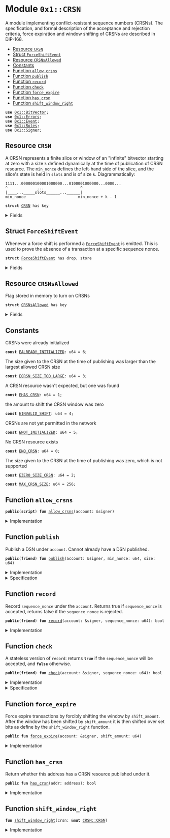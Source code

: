 
<a name="0x1_CRSN"></a>

# Module `0x1::CRSN`

A module implementing conflict-resistant sequence numbers (CRSNs).
The specification, and formal description of the acceptance and rejection
criteria, force expiration and window shifting of CRSNs are described in DIP-168.


-  [Resource `CRSN`](#0x1_CRSN_CRSN)
-  [Struct `ForceShiftEvent`](#0x1_CRSN_ForceShiftEvent)
-  [Resource `CRSNsAllowed`](#0x1_CRSN_CRSNsAllowed)
-  [Constants](#@Constants_0)
-  [Function `allow_crsns`](#0x1_CRSN_allow_crsns)
-  [Function `publish`](#0x1_CRSN_publish)
-  [Function `record`](#0x1_CRSN_record)
-  [Function `check`](#0x1_CRSN_check)
-  [Function `force_expire`](#0x1_CRSN_force_expire)
-  [Function `has_crsn`](#0x1_CRSN_has_crsn)
-  [Function `shift_window_right`](#0x1_CRSN_shift_window_right)


<pre><code><b>use</b> <a href="../../../../../../move-stdlib/docs/BitVector.md#0x1_BitVector">0x1::BitVector</a>;
<b>use</b> <a href="../../../../../../move-stdlib/docs/Errors.md#0x1_Errors">0x1::Errors</a>;
<b>use</b> <a href="../../../../../../move-stdlib/docs/Event.md#0x1_Event">0x1::Event</a>;
<b>use</b> <a href="Roles.md#0x1_Roles">0x1::Roles</a>;
<b>use</b> <a href="../../../../../../move-stdlib/docs/Signer.md#0x1_Signer">0x1::Signer</a>;
</code></pre>



<a name="0x1_CRSN_CRSN"></a>

## Resource `CRSN`

A CRSN  represents a finite slice or window of an "infinite" bitvector
starting at zero with a size <code>k</code> defined dynamically at the time of
publication of CRSN resource. The <code>min_nonce</code> defines the left-hand
side of the slice, and the slice's state is held in <code>slots</code> and is of size <code>k</code>.
Diagrammatically:
```
1111...000000100001000000...0100001000000...0000...
^             ...                ^
|____..._____slots______...______|
min_nonce                       min_nonce + k - 1
```


<pre><code><b>struct</b> <a href="CRSN.md#0x1_CRSN">CRSN</a> has key
</code></pre>



<details>
<summary>Fields</summary>


<dl>
<dt>
<code>min_nonce: u64</code>
</dt>
<dd>

</dd>
<dt>
<code>size: u64</code>
</dt>
<dd>

</dd>
<dt>
<code>slots: <a href="../../../../../../move-stdlib/docs/BitVector.md#0x1_BitVector_BitVector">BitVector::BitVector</a></code>
</dt>
<dd>

</dd>
<dt>
<code>force_shift_events: <a href="../../../../../../move-stdlib/docs/Event.md#0x1_Event_EventHandle">Event::EventHandle</a>&lt;<a href="CRSN.md#0x1_CRSN_ForceShiftEvent">CRSN::ForceShiftEvent</a>&gt;</code>
</dt>
<dd>

</dd>
</dl>


</details>

<a name="0x1_CRSN_ForceShiftEvent"></a>

## Struct `ForceShiftEvent`

Whenever a force shift is performed a <code><a href="CRSN.md#0x1_CRSN_ForceShiftEvent">ForceShiftEvent</a></code> is emitted.
This is used to prove the absence of a transaction at a specific sequence nonce.


<pre><code><b>struct</b> <a href="CRSN.md#0x1_CRSN_ForceShiftEvent">ForceShiftEvent</a> has drop, store
</code></pre>



<details>
<summary>Fields</summary>


<dl>
<dt>
<code>current_min_nonce: u64</code>
</dt>
<dd>
 current LHS of the CRSN state
</dd>
<dt>
<code>shift_amount: u64</code>
</dt>
<dd>
 The amount the window is being shifted
</dd>
<dt>
<code>bits_at_shift: <a href="../../../../../../move-stdlib/docs/BitVector.md#0x1_BitVector_BitVector">BitVector::BitVector</a></code>
</dt>
<dd>
 The state of the bitvector just before the shift. The state of
 the CRSN's bitvector is needed at the time of the shift to prove
 that a CRSNs nonce was expired, and not already used by a transaction
 in the past. This can be used to prove that a transaction can't
 exist from an account because the slot was expired and not used.
 Note: the sequence  nonce of the shifting transaction will not be set.
</dd>
</dl>


</details>

<a name="0x1_CRSN_CRSNsAllowed"></a>

## Resource `CRSNsAllowed`

Flag stored in memory to turn on CRSNs


<pre><code><b>struct</b> <a href="CRSN.md#0x1_CRSN_CRSNsAllowed">CRSNsAllowed</a> has key
</code></pre>



<details>
<summary>Fields</summary>


<dl>
<dt>
<code>dummy_field: bool</code>
</dt>
<dd>

</dd>
</dl>


</details>

<a name="@Constants_0"></a>

## Constants


<a name="0x1_CRSN_EALREADY_INITIALIZED"></a>

CRSNs were already initialized


<pre><code><b>const</b> <a href="CRSN.md#0x1_CRSN_EALREADY_INITIALIZED">EALREADY_INITIALIZED</a>: u64 = 6;
</code></pre>



<a name="0x1_CRSN_ECRSN_SIZE_TOO_LARGE"></a>

The size given to the CRSN at the time of publishing was larger than the largest allowed CRSN size


<pre><code><b>const</b> <a href="CRSN.md#0x1_CRSN_ECRSN_SIZE_TOO_LARGE">ECRSN_SIZE_TOO_LARGE</a>: u64 = 3;
</code></pre>



<a name="0x1_CRSN_EHAS_CRSN"></a>

A CRSN resource wasn't expected, but one was found


<pre><code><b>const</b> <a href="CRSN.md#0x1_CRSN_EHAS_CRSN">EHAS_CRSN</a>: u64 = 1;
</code></pre>



<a name="0x1_CRSN_EINVALID_SHIFT"></a>

the amount to shift the CRSN window was zero


<pre><code><b>const</b> <a href="CRSN.md#0x1_CRSN_EINVALID_SHIFT">EINVALID_SHIFT</a>: u64 = 4;
</code></pre>



<a name="0x1_CRSN_ENOT_INITIALIZED"></a>

CRSNs are not yet permitted in the network


<pre><code><b>const</b> <a href="CRSN.md#0x1_CRSN_ENOT_INITIALIZED">ENOT_INITIALIZED</a>: u64 = 5;
</code></pre>



<a name="0x1_CRSN_ENO_CRSN"></a>

No CRSN resource exists


<pre><code><b>const</b> <a href="CRSN.md#0x1_CRSN_ENO_CRSN">ENO_CRSN</a>: u64 = 0;
</code></pre>



<a name="0x1_CRSN_EZERO_SIZE_CRSN"></a>

The size given to the CRSN at the time of publishing was zero, which is not supported


<pre><code><b>const</b> <a href="CRSN.md#0x1_CRSN_EZERO_SIZE_CRSN">EZERO_SIZE_CRSN</a>: u64 = 2;
</code></pre>



<a name="0x1_CRSN_MAX_CRSN_SIZE"></a>



<pre><code><b>const</b> <a href="CRSN.md#0x1_CRSN_MAX_CRSN_SIZE">MAX_CRSN_SIZE</a>: u64 = 256;
</code></pre>



<a name="0x1_CRSN_allow_crsns"></a>

## Function `allow_crsns`



<pre><code><b>public</b>(<b>script</b>) <b>fun</b> <a href="CRSN.md#0x1_CRSN_allow_crsns">allow_crsns</a>(account: &signer)
</code></pre>



<details>
<summary>Implementation</summary>


<pre><code><b>public</b>(<b>script</b>) <b>fun</b> <a href="CRSN.md#0x1_CRSN_allow_crsns">allow_crsns</a>(account: &signer) {
    <a href="Roles.md#0x1_Roles_assert_diem_root">Roles::assert_diem_root</a>(account);
    <b>assert</b>(!<b>exists</b>&lt;<a href="CRSN.md#0x1_CRSN_CRSNsAllowed">CRSNsAllowed</a>&gt;(<a href="../../../../../../move-stdlib/docs/Signer.md#0x1_Signer_address_of">Signer::address_of</a>(account)), <a href="../../../../../../move-stdlib/docs/Errors.md#0x1_Errors_invalid_state">Errors::invalid_state</a>(<a href="CRSN.md#0x1_CRSN_EALREADY_INITIALIZED">EALREADY_INITIALIZED</a>));
    move_to(account, <a href="CRSN.md#0x1_CRSN_CRSNsAllowed">CRSNsAllowed</a> { })
}
</code></pre>



</details>

<a name="0x1_CRSN_publish"></a>

## Function `publish`

Publish a DSN under <code>account</code>. Cannot already have a DSN published.


<pre><code><b>public</b>(<b>friend</b>) <b>fun</b> <a href="CRSN.md#0x1_CRSN_publish">publish</a>(account: &signer, min_nonce: u64, size: u64)
</code></pre>



<details>
<summary>Implementation</summary>


<pre><code><b>public</b>(<b>friend</b>) <b>fun</b> <a href="CRSN.md#0x1_CRSN_publish">publish</a>(account: &signer, min_nonce: u64, size: u64) {
    <b>assert</b>(!<a href="CRSN.md#0x1_CRSN_has_crsn">has_crsn</a>(<a href="../../../../../../move-stdlib/docs/Signer.md#0x1_Signer_address_of">Signer::address_of</a>(account)), <a href="../../../../../../move-stdlib/docs/Errors.md#0x1_Errors_invalid_state">Errors::invalid_state</a>(<a href="CRSN.md#0x1_CRSN_EHAS_CRSN">EHAS_CRSN</a>));
    <b>assert</b>(size &gt; 0, <a href="../../../../../../move-stdlib/docs/Errors.md#0x1_Errors_invalid_argument">Errors::invalid_argument</a>(<a href="CRSN.md#0x1_CRSN_EZERO_SIZE_CRSN">EZERO_SIZE_CRSN</a>));
    <b>assert</b>(size &lt;= <a href="CRSN.md#0x1_CRSN_MAX_CRSN_SIZE">MAX_CRSN_SIZE</a>, <a href="../../../../../../move-stdlib/docs/Errors.md#0x1_Errors_invalid_argument">Errors::invalid_argument</a>(<a href="CRSN.md#0x1_CRSN_ECRSN_SIZE_TOO_LARGE">ECRSN_SIZE_TOO_LARGE</a>));
    <b>assert</b>(<b>exists</b>&lt;<a href="CRSN.md#0x1_CRSN_CRSNsAllowed">CRSNsAllowed</a>&gt;(@DiemRoot), <a href="../../../../../../move-stdlib/docs/Errors.md#0x1_Errors_invalid_state">Errors::invalid_state</a>(<a href="CRSN.md#0x1_CRSN_ENOT_INITIALIZED">ENOT_INITIALIZED</a>));
    move_to(account, <a href="CRSN.md#0x1_CRSN">CRSN</a> {
        min_nonce,
        size,
        slots: <a href="../../../../../../move-stdlib/docs/BitVector.md#0x1_BitVector_new">BitVector::new</a>(size),
        force_shift_events: <a href="../../../../../../move-stdlib/docs/Event.md#0x1_Event_new_event_handle">Event::new_event_handle</a>&lt;<a href="CRSN.md#0x1_CRSN_ForceShiftEvent">ForceShiftEvent</a>&gt;(account),
    })
}
</code></pre>



</details>

<details>
<summary>Specification</summary>



<pre><code><b>include</b> <a href="../../../../../../move-stdlib/docs/BitVector.md#0x1_BitVector_NewAbortsIf">BitVector::NewAbortsIf</a>{length: size};
<b>aborts_if</b> !<b>exists</b>&lt;<a href="CRSN.md#0x1_CRSN_CRSNsAllowed">CRSNsAllowed</a>&gt;(@DiemRoot) <b>with</b> <a href="../../../../../../move-stdlib/docs/Errors.md#0x1_Errors_INVALID_STATE">Errors::INVALID_STATE</a>;
<b>aborts_if</b> <a href="CRSN.md#0x1_CRSN_has_crsn">has_crsn</a>(<a href="../../../../../../move-stdlib/docs/Signer.md#0x1_Signer_spec_address_of">Signer::spec_address_of</a>(account)) <b>with</b> <a href="../../../../../../move-stdlib/docs/Errors.md#0x1_Errors_INVALID_STATE">Errors::INVALID_STATE</a>;
<b>aborts_if</b> size == 0 <b>with</b> <a href="../../../../../../move-stdlib/docs/Errors.md#0x1_Errors_INVALID_ARGUMENT">Errors::INVALID_ARGUMENT</a>;
<b>aborts_if</b> size &gt; <a href="CRSN.md#0x1_CRSN_MAX_CRSN_SIZE">MAX_CRSN_SIZE</a> <b>with</b> <a href="../../../../../../move-stdlib/docs/Errors.md#0x1_Errors_INVALID_ARGUMENT">Errors::INVALID_ARGUMENT</a>;
<b>ensures</b> <b>exists</b>&lt;<a href="CRSN.md#0x1_CRSN">CRSN</a>&gt;(<a href="../../../../../../move-stdlib/docs/Signer.md#0x1_Signer_spec_address_of">Signer::spec_address_of</a>(account));
</code></pre>



</details>

<a name="0x1_CRSN_record"></a>

## Function `record`

Record <code>sequence_nonce</code> under the <code>account</code>. Returns true if
<code>sequence_nonce</code> is accepted, returns false if the <code>sequence_nonce</code> is rejected.


<pre><code><b>public</b>(<b>friend</b>) <b>fun</b> <a href="CRSN.md#0x1_CRSN_record">record</a>(account: &signer, sequence_nonce: u64): bool
</code></pre>



<details>
<summary>Implementation</summary>


<pre><code><b>public</b>(<b>friend</b>) <b>fun</b> <a href="CRSN.md#0x1_CRSN_record">record</a>(account: &signer, sequence_nonce: u64): bool
<b>acquires</b> <a href="CRSN.md#0x1_CRSN">CRSN</a> {
    <b>let</b> addr = <a href="../../../../../../move-stdlib/docs/Signer.md#0x1_Signer_address_of">Signer::address_of</a>(account);
    <b>if</b> (<a href="CRSN.md#0x1_CRSN_check">check</a>(account, sequence_nonce)) {
        // <a href="CRSN.md#0x1_CRSN">CRSN</a> <b>exists</b> by `check`.
        <b>let</b> crsn = borrow_global_mut&lt;<a href="CRSN.md#0x1_CRSN">CRSN</a>&gt;(addr);
        // accept nonce
        <b>let</b> scaled_nonce = sequence_nonce - crsn.min_nonce;
        <a href="../../../../../../move-stdlib/docs/BitVector.md#0x1_BitVector_set">BitVector::set</a>(&<b>mut</b> crsn.slots, scaled_nonce);
        <a href="CRSN.md#0x1_CRSN_shift_window_right">shift_window_right</a>(crsn);
        <b>return</b> <b>true</b>
    } <b>else</b> <b>if</b> (<b>exists</b>&lt;<a href="CRSN.md#0x1_CRSN">CRSN</a>&gt;(addr)) { // window was force shifted in this transaction
        <b>let</b> crsn = borrow_global&lt;<a href="CRSN.md#0x1_CRSN">CRSN</a>&gt;(addr);
        <b>if</b> (crsn.min_nonce &gt; sequence_nonce) <b>return</b> <b>true</b>
    };

    <b>false</b>
}
</code></pre>



</details>

<a name="0x1_CRSN_check"></a>

## Function `check`

A stateless version of <code>record</code>: returns <code><b>true</b></code> if the <code>sequence_nonce</code>
will be accepted, and <code><b>false</b></code> otherwise.


<pre><code><b>public</b>(<b>friend</b>) <b>fun</b> <a href="CRSN.md#0x1_CRSN_check">check</a>(account: &signer, sequence_nonce: u64): bool
</code></pre>



<details>
<summary>Implementation</summary>


<pre><code><b>public</b>(<b>friend</b>) <b>fun</b> <a href="CRSN.md#0x1_CRSN_check">check</a>(account: &signer, sequence_nonce: u64): bool
<b>acquires</b> <a href="CRSN.md#0x1_CRSN">CRSN</a> {
    <b>let</b> addr = <a href="../../../../../../move-stdlib/docs/Signer.md#0x1_Signer_address_of">Signer::address_of</a>(account);
    <b>assert</b>(<a href="CRSN.md#0x1_CRSN_has_crsn">has_crsn</a>(addr), <a href="../../../../../../move-stdlib/docs/Errors.md#0x1_Errors_invalid_state">Errors::invalid_state</a>(<a href="CRSN.md#0x1_CRSN_ENO_CRSN">ENO_CRSN</a>));
    <b>let</b> crsn = borrow_global_mut&lt;<a href="CRSN.md#0x1_CRSN">CRSN</a>&gt;(addr);

    // Don't accept <b>if</b> it's outside of the window
    <b>if</b> ((sequence_nonce &lt; crsn.min_nonce) ||
        ((sequence_nonce <b>as</b> u128) &gt;= (crsn.min_nonce <b>as</b> u128) + (<a href="../../../../../../move-stdlib/docs/BitVector.md#0x1_BitVector_length">BitVector::length</a>(&crsn.slots) <b>as</b> u128))) {
        <b>false</b>
    } <b>else</b> {
        // scaled nonce is the index in the window
        <b>let</b> scaled_nonce = sequence_nonce - crsn.min_nonce;

        // Bit already set, reject, otherwise accept
        !<a href="../../../../../../move-stdlib/docs/BitVector.md#0x1_BitVector_is_index_set">BitVector::is_index_set</a>(&crsn.slots, scaled_nonce)
    }
}
</code></pre>



</details>

<details>
<summary>Specification</summary>



<pre><code><b>include</b> <a href="CRSN.md#0x1_CRSN_CheckAbortsIf">CheckAbortsIf</a>{addr: <a href="../../../../../../move-stdlib/docs/Signer.md#0x1_Signer_spec_address_of">Signer::spec_address_of</a>(account)};
</code></pre>




<a name="0x1_CRSN_CheckAbortsIf"></a>


<pre><code><b>schema</b> <a href="CRSN.md#0x1_CRSN_CheckAbortsIf">CheckAbortsIf</a> {
    addr: address;
    sequence_nonce: u64;
    <b>let</b> crsn = <b>global</b>&lt;<a href="CRSN.md#0x1_CRSN">CRSN</a>&gt;(addr);
    <b>let</b> scaled_nonce = sequence_nonce - crsn.min_nonce;
    <b>aborts_if</b> !<a href="CRSN.md#0x1_CRSN_has_crsn">has_crsn</a>(addr) <b>with</b> <a href="../../../../../../move-stdlib/docs/Errors.md#0x1_Errors_INVALID_STATE">Errors::INVALID_STATE</a>;
    <b>include</b> <a href="CRSN.md#0x1_CRSN_has_crsn">has_crsn</a>(addr) &&
            (sequence_nonce &gt;= crsn.min_nonce) &&
            (sequence_nonce + crsn.min_nonce &lt; <a href="../../../../../../move-stdlib/docs/BitVector.md#0x1_BitVector_length">BitVector::length</a>(crsn.slots))
    ==&gt; <a href="../../../../../../move-stdlib/docs/BitVector.md#0x1_BitVector_IsIndexSetAbortsIf">BitVector::IsIndexSetAbortsIf</a>{bitvector: crsn.slots, bit_index: scaled_nonce };
}
</code></pre>




<a name="0x1_CRSN_spec_check"></a>


<pre><code><b>fun</b> <a href="CRSN.md#0x1_CRSN_spec_check">spec_check</a>(addr: address, sequence_nonce: u64): bool {
   <b>let</b> crsn = <b>global</b>&lt;<a href="CRSN.md#0x1_CRSN">CRSN</a>&gt;(addr);
   <b>if</b> ((sequence_nonce &lt; crsn.min_nonce) ||
       (sequence_nonce &gt;= crsn.min_nonce + <a href="../../../../../../move-stdlib/docs/BitVector.md#0x1_BitVector_length">BitVector::length</a>(crsn.slots))) {
       <b>false</b>
   } <b>else</b> {
       <b>let</b> scaled_nonce = sequence_nonce - crsn.min_nonce;
       !<a href="../../../../../../move-stdlib/docs/BitVector.md#0x1_BitVector_spec_is_index_set">BitVector::spec_is_index_set</a>(crsn.slots, scaled_nonce)
   }
}
</code></pre>



</details>

<a name="0x1_CRSN_force_expire"></a>

## Function `force_expire`

Force expire transactions by forcibly shifting the window by
<code>shift_amount</code>. After the window has been shifted by <code>shift_amount</code> it is
then shifted over set bits as define by the <code>shift_window_right</code> function.


<pre><code><b>public</b> <b>fun</b> <a href="CRSN.md#0x1_CRSN_force_expire">force_expire</a>(account: &signer, shift_amount: u64)
</code></pre>



<details>
<summary>Implementation</summary>


<pre><code><b>public</b> <b>fun</b> <a href="CRSN.md#0x1_CRSN_force_expire">force_expire</a>(account: &signer, shift_amount: u64)
<b>acquires</b> <a href="CRSN.md#0x1_CRSN">CRSN</a> {
    <b>assert</b>(shift_amount &gt; 0, <a href="../../../../../../move-stdlib/docs/Errors.md#0x1_Errors_invalid_argument">Errors::invalid_argument</a>(<a href="CRSN.md#0x1_CRSN_EINVALID_SHIFT">EINVALID_SHIFT</a>));
    <b>let</b> addr = <a href="../../../../../../move-stdlib/docs/Signer.md#0x1_Signer_address_of">Signer::address_of</a>(account);
    <b>assert</b>(<a href="CRSN.md#0x1_CRSN_has_crsn">has_crsn</a>(addr), <a href="../../../../../../move-stdlib/docs/Errors.md#0x1_Errors_invalid_state">Errors::invalid_state</a>(<a href="CRSN.md#0x1_CRSN_ENO_CRSN">ENO_CRSN</a>));
    <b>let</b> crsn = borrow_global_mut&lt;<a href="CRSN.md#0x1_CRSN">CRSN</a>&gt;(addr);

    <a href="../../../../../../move-stdlib/docs/Event.md#0x1_Event_emit_event">Event::emit_event</a>(&<b>mut</b> crsn.force_shift_events, <a href="CRSN.md#0x1_CRSN_ForceShiftEvent">ForceShiftEvent</a> {
        current_min_nonce: crsn.min_nonce,
        shift_amount: shift_amount,
        bits_at_shift: *&crsn.slots,
    });

    <a href="../../../../../../move-stdlib/docs/BitVector.md#0x1_BitVector_shift_left">BitVector::shift_left</a>(&<b>mut</b> crsn.slots, shift_amount);

    crsn.min_nonce = crsn.min_nonce + shift_amount;
    // shift over any set bits
    <a href="CRSN.md#0x1_CRSN_shift_window_right">shift_window_right</a>(crsn);
}
</code></pre>



</details>

<a name="0x1_CRSN_has_crsn"></a>

## Function `has_crsn`

Return whether this address has a CRSN resource published under it.


<pre><code><b>public</b> <b>fun</b> <a href="CRSN.md#0x1_CRSN_has_crsn">has_crsn</a>(addr: address): bool
</code></pre>



<details>
<summary>Implementation</summary>


<pre><code><b>public</b> <b>fun</b> <a href="CRSN.md#0x1_CRSN_has_crsn">has_crsn</a>(addr: address): bool {
    <b>exists</b>&lt;<a href="CRSN.md#0x1_CRSN">CRSN</a>&gt;(addr)
}
</code></pre>



</details>

<a name="0x1_CRSN_shift_window_right"></a>

## Function `shift_window_right`



<pre><code><b>fun</b> <a href="CRSN.md#0x1_CRSN_shift_window_right">shift_window_right</a>(crsn: &<b>mut</b> <a href="CRSN.md#0x1_CRSN_CRSN">CRSN::CRSN</a>)
</code></pre>



<details>
<summary>Implementation</summary>


<pre><code><b>fun</b> <a href="CRSN.md#0x1_CRSN_shift_window_right">shift_window_right</a>(crsn: &<b>mut</b> <a href="CRSN.md#0x1_CRSN">CRSN</a>) {
    <b>let</b> index = <a href="../../../../../../move-stdlib/docs/BitVector.md#0x1_BitVector_longest_set_sequence_starting_at">BitVector::longest_set_sequence_starting_at</a>(&crsn.slots, 0);

    // <b>if</b> there is no run of set bits <b>return</b> early
    <b>if</b> (index == 0) <b>return</b>;
    <a href="../../../../../../move-stdlib/docs/BitVector.md#0x1_BitVector_shift_left">BitVector::shift_left</a>(&<b>mut</b> crsn.slots, index);
    crsn.min_nonce = crsn.min_nonce + index;
}
</code></pre>



</details>


[//]: # ("File containing references which can be used from documentation")
[ACCESS_CONTROL]: https://github.com/diem/dip/blob/main/dips/dip-2.md
[ROLE]: https://github.com/diem/dip/blob/main/dips/dip-2.md#roles
[PERMISSION]: https://github.com/diem/dip/blob/main/dips/dip-2.md#permissions
